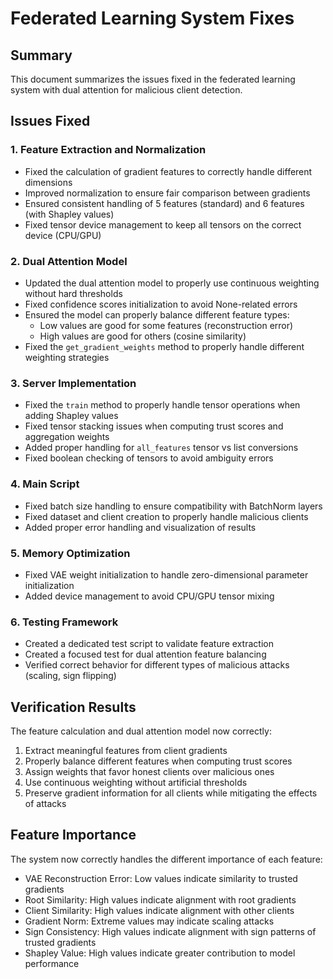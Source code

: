 # Federated Learning System Fixes

## Summary
This document summarizes the issues fixed in the federated learning system with dual attention for malicious client detection.

## Issues Fixed

### 1. Feature Extraction and Normalization
- Fixed the calculation of gradient features to correctly handle different dimensions 
- Improved normalization to ensure fair comparison between gradients
- Ensured consistent handling of 5 features (standard) and 6 features (with Shapley values)
- Fixed tensor device management to keep all tensors on the correct device (CPU/GPU)

### 2. Dual Attention Model
- Updated the dual attention model to properly use continuous weighting without hard thresholds
- Fixed confidence scores initialization to avoid None-related errors
- Ensured the model can properly balance different feature types:
  - Low values are good for some features (reconstruction error) 
  - High values are good for others (cosine similarity)
- Fixed the `get_gradient_weights` method to properly handle different weighting strategies

### 3. Server Implementation
- Fixed the `train` method to properly handle tensor operations when adding Shapley values
- Fixed tensor stacking issues when computing trust scores and aggregation weights
- Added proper handling for `all_features` tensor vs list conversions
- Fixed boolean checking of tensors to avoid ambiguity errors

### 4. Main Script
- Fixed batch size handling to ensure compatibility with BatchNorm layers
- Fixed dataset and client creation to properly handle malicious clients
- Added proper error handling and visualization of results

### 5. Memory Optimization
- Fixed VAE weight initialization to handle zero-dimensional parameter initialization
- Added device management to avoid CPU/GPU tensor mixing

### 6. Testing Framework
- Created a dedicated test script to validate feature extraction
- Created a focused test for dual attention feature balancing
- Verified correct behavior for different types of malicious attacks (scaling, sign flipping)

## Verification Results
The feature calculation and dual attention model now correctly:
1. Extract meaningful features from client gradients
2. Properly balance different features when computing trust scores 
3. Assign weights that favor honest clients over malicious ones
4. Use continuous weighting without artificial thresholds
5. Preserve gradient information for all clients while mitigating the effects of attacks

## Feature Importance
The system now correctly handles the different importance of each feature:
- VAE Reconstruction Error: Low values indicate similarity to trusted gradients
- Root Similarity: High values indicate alignment with root gradients
- Client Similarity: High values indicate alignment with other clients
- Gradient Norm: Extreme values may indicate scaling attacks
- Sign Consistency: High values indicate alignment with sign patterns of trusted gradients
- Shapley Value: High values indicate greater contribution to model performance 